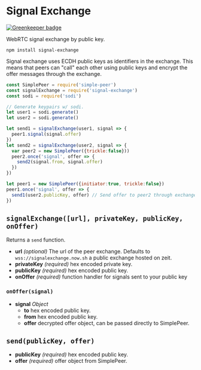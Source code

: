 # Signal Exchange

[![Greenkeeper badge](https://badges.greenkeeper.io/mikeal/signal-exchange.svg)](https://greenkeeper.io/)

WebRTC signal exchange by public key.

```
npm install signal-exchange
```

Signal exchange uses ECDH public keys as identifiers in the exchange. This
means that peers can "call" each other using public keys and encrypt the
offer messages through the exchange.

```javascript
const SimplePeer = require('simple-peer')
const signalExchange = require('signal-exchange')
const sodi = require('sodi')

// Generate keypairs w/ sodi.
let user1 = sodi.generate()
let user2 = sodi.generate()

let send1 = signalExchange(user1, signal => {
  peer1.signal(signal.offer)
})
let send2 = signalExchange(user2, signal => {
  var peer2 = new SimplePeer({trickle:false}))
  peer2.once('signal', offer => {
    send2(signal.from, signal.offer)
  })
})

let peer1 = new SimplePeer({initiator:true, trickle:false})
peer1.once('signal', offer => {
  send1(user2.publicKey, offer) // Send offer to peer2 through exchange
})
```

## `signalExchange([url], privateKey, publicKey, onOffer)`

Returns a `send` function.

* **url** *(optional)* The url of the peer exchange. Defaults to
  `wss://signalexchange.now.sh` a public exchange hosted on zeit.
* **privateKey** *(required)* hex encoded private key.
* **publicKey** *(required)* hex encoded public key.
* **onOffer** *(required)* function handler for signals sent to your public key

### `onOffer(signal)`

* **signal** *Object*
  * **to** hex encoded public key.
  * **from** hex encoded public key.
  * **offer** decrypted offer object, can be passed directly to SimplePeer.

## `send(publicKey, offer)`

* **publicKey** *(required)* hex encoded public key.
* **offer** *(required)* offer object from SimplePeer.